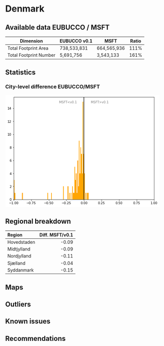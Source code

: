 
# Denmark
## Available data EUBUCCO / MSFT

| Dimension    | EUBUCCO v0.1 | MSFT | Ratio |
| -------- | ------- | ------- | ------- |
|Total Footprint Area|738,533,831|664,565,936|111%|
|Total Footprint Number|5,691,756|3,543,133|161%|


## Statistics

### City-level difference EUBUCCO/MSFT 
 ![City-level difference EUBUCCO/MSFT](../imgs/city_diff/denmark_city_diff.png)

## Regional breakdown

| Region      |   Diff. MSFT/v0.1 |
|:------------|------------------:|
| Hovedstaden |             -0.09 |
| Midtjylland |             -0.09 |
| Nordjylland |             -0.11 |
| Sjælland    |             -0.04 |
| Syddanmark  |             -0.15 |

## Maps
## Outliers
## Known issues
## Recommendations
